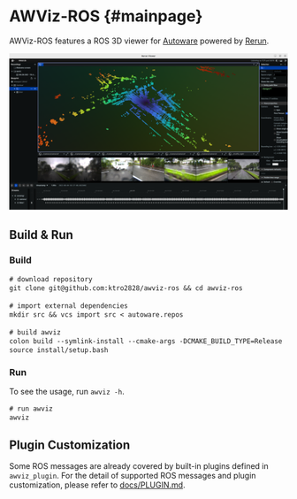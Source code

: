# AWViz-ROS {#mainpage}

AWViz-ROS features a ROS 3D viewer for [Autoware](https://autoware.org) powered by [Rerun](https://rerun.io).

<div align="center">
    <img src="./images/awviz-viewer.png" alt="awviz-viewer">
</div>

## Build & Run

### Build

```shell
# download repository
git clone git@github.com:ktro2828/awviz-ros && cd awviz-ros

# import external dependencies
mkdir src && vcs import src < autoware.repos

# build awviz
colon build --symlink-install --cmake-args -DCMAKE_BUILD_TYPE=Release
source install/setup.bash
```

### Run

To see the usage, run `awviz -h`.

```shell
# run awviz
awviz
```

## Plugin Customization

Some ROS messages are already covered by built-in plugins defined in `awviz_plugin`.
For the detail of supported ROS messages and plugin customization, please refer to [docs/PLUGIN.md](./docs/PLUGIN.md).

